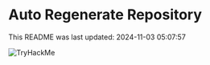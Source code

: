 # Auto Regenerate Repository

This README was last updated: 2024-11-03 05:07:57

 ![TryHackMe](https://tryhackme.com/badge/533634)